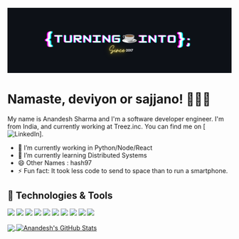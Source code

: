 [![Header](https://raw.githubusercontent.com/Anandesh-Sharma/Anandesh-Sharma/main/github_header.png "Header")](https://anandesh.dev/)

# Namaste, deviyon or sajjano! 🙏🙏🙏

My name is Anandesh Sharma and I'm a software developer engineer. I'm from India, and currently working at Treez.inc. You can find me on [![LinkedIn][1]].

- 🔭 I’m currently working in Python/Node/React
- 🌱 I’m currently learning Distributed Systems
- 😄 Other Names : hash97
- ⚡ Fun fact: It took less code to send to space than to run a smartphone.

## 🔧 Technologies & Tools
![](https://img.shields.io/badge/OS-Linux-informational?style=flat&logo=linux&logoColor=white&color=2bbc8a)
![](https://img.shields.io/badge/Code-Python-informational?style=flat&logo=python&logoColor=white&color=2bbc8a)
![](https://img.shields.io/badge/Code-JavaScript-informational?style=flat&logo=javascript&logoColor=white&color=2bbc8a)
![](https://img.shields.io/badge/Code-PySpark-informational?style=flat&logo=apachespark&logoColor=white&color=2bbc8a)
![](https://img.shields.io/badge/Code-React-informational?style=flat&logo=react&logoColor=white&color=2bbc8a)
![](https://img.shields.io/badge/Shell-Bash-informational?style=flat&logo=gnu-bash&logoColor=white&color=2bbc8a)
![](https://img.shields.io/badge/Tools-PostgreSQL-informational?style=flat&logo=postgresql&logoColor=white&color=2bbc8a)
![](https://img.shields.io/badge/Tools-MongoDB-informational?style=flat&logo=mongodb&logoColor=white&color=2bbc8a)
![](https://img.shields.io/badge/Tools-Docker-informational?style=flat&logo=docker&logoColor=white&color=2bbc8a)
![](https://img.shields.io/badge/Cloud-AWS-informational?style=flat&logo=amazon&logoColor=white&color=2bbc8a)


<a href="https://github.com/Anandesh-Sharma/Anandesh-Sharma">
  <img align="center" src="https://github-readme-stats.vercel.app/api/top-langs/?username=Anandesh-Sharma&hide=java,html,tex&title_color=ffffff&text_color=c9cacc&icon_color=2bbc8a&bg_color=1d1f21&langs_count=3" />
</a>
<a href="https://github.com/Anandesh-Sharma/Anandesh-Sharma">
  <img align="center" src="https://github-readme-stats.vercel.app/api?username=Anandesh-Sharma&show_icons=true&line_height=27&count_private=true&title_color=ffffff&text_color=c9cacc&icon_color=2bbc8a&bg_color=1d1f21" alt="Anandesh's GitHub Stats" />
</a>

<!-- links to social media icons -->

[1.1]: https://raw.githubusercontent.com/Anandesh-Sharma/Anandesh-Sharma/main/linkedin.png


<!-- links to your social media accounts -->
[1]: https://www.linkedin.com/in/Anandesh-Sharma/


<!-- Resources -->
<!-- Icons: https://simpleicons.org/ -->
<!-- GitHub Stats: https://github.com/anuraghazra/github-readme-stats -->
<!-- Emojis: https://emojipedia.org/emoji/ -->
<!-- HTML Emojis: https://www.fileformat.info/index.htm -->
<!-- Shields: https://shields.io/ -->
